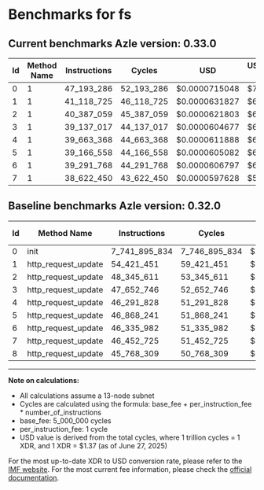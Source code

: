 # Benchmarks for fs

## Current benchmarks Azle version: 0.33.0
| Id | Method Name | Instructions | Cycles | USD | USD/Million Calls | Change |
|-----------|-------------|------------|--------|-----|--------------|-------|
| 0 | 1 | 47_193_286 | 52_193_286 | $0.0000715048 | $71.50 | <font color="green">-7_694_702_548</font> |
| 1 | 1 | 41_118_725 | 46_118_725 | $0.0000631827 | $63.18 | <font color="green">-13_302_726</font> |
| 2 | 1 | 40_387_059 | 45_387_059 | $0.0000621803 | $62.18 | <font color="green">-7_958_552</font> |
| 3 | 1 | 39_137_017 | 44_137_017 | $0.0000604677 | $60.46 | <font color="green">-8_515_729</font> |
| 4 | 1 | 39_663_368 | 44_663_368 | $0.0000611888 | $61.18 | <font color="green">-6_628_460</font> |
| 5 | 1 | 39_166_558 | 44_166_558 | $0.0000605082 | $60.50 | <font color="green">-7_701_683</font> |
| 6 | 1 | 39_291_768 | 44_291_768 | $0.0000606797 | $60.67 | <font color="green">-7_044_214</font> |
| 7 | 1 | 38_622_450 | 43_622_450 | $0.0000597628 | $59.76 | <font color="green">-7_830_275</font> |

## Baseline benchmarks Azle version: 0.32.0
| Id | Method Name | Instructions | Cycles | USD | USD/Million Calls |
|-----------|-------------|------------|--------|-----|--------------|
| 0 | init | 7_741_895_834 | 7_746_895_834 | $0.0106132473 | $10_613.24 |
| 1 | http_request_update | 54_421_451 | 59_421_451 | $0.0000814074 | $81.40 |
| 2 | http_request_update | 48_345_611 | 53_345_611 | $0.0000730835 | $73.08 |
| 3 | http_request_update | 47_652_746 | 52_652_746 | $0.0000721343 | $72.13 |
| 4 | http_request_update | 46_291_828 | 51_291_828 | $0.0000702698 | $70.26 |
| 5 | http_request_update | 46_868_241 | 51_868_241 | $0.0000710595 | $71.05 |
| 6 | http_request_update | 46_335_982 | 51_335_982 | $0.0000703303 | $70.33 |
| 7 | http_request_update | 46_452_725 | 51_452_725 | $0.0000704902 | $70.49 |
| 8 | http_request_update | 45_768_309 | 50_768_309 | $0.0000695526 | $69.55 |



---

**Note on calculations:**
- All calculations assume a 13-node subnet
- Cycles are calculated using the formula: base_fee + per_instruction_fee \* number_of_instructions
- base_fee: 5_000_000 cycles
- per_instruction_fee: 1 cycle
- USD value is derived from the total cycles, where 1 trillion cycles = 1 XDR, and 1 XDR = $1.37 (as of June 27, 2025)

For the most up-to-date XDR to USD conversion rate, please refer to the [IMF website](https://www.imf.org/external/np/fin/data/rms_sdrv.aspx).
For the most current fee information, please check the [official documentation](https://internetcomputer.org/docs/references/cycles-cost-formulas).